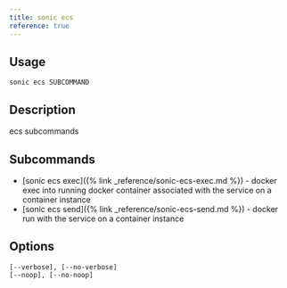 ```yaml
---
title: sonic ecs
reference: true
---
```


## Usage

    sonic ecs SUBCOMMAND

## Description

ecs subcommands

## Subcommands

* [sonic ecs exec]({% link _reference/sonic-ecs-exec.md %}) - docker exec into running docker container associated with the service on a container instance
* [sonic ecs send]({% link _reference/sonic-ecs-send.md %}) - docker run with the service on a container instance

## Options

```
[--verbose], [--no-verbose]  
[--noop], [--no-noop]        
```

